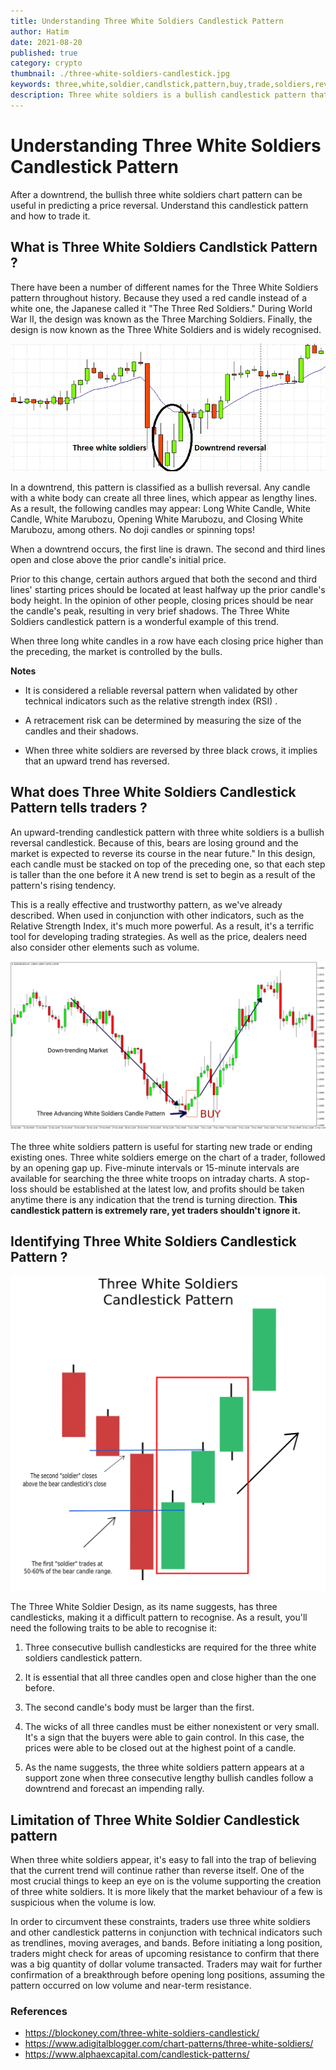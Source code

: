 ```yaml
---
title: Understanding Three White Soldiers Candlestick Pattern
author: Hatim
date: 2021-08-20
published: true
category: crypto
thumbnail: ./three-white-soldiers-candlestick.jpg
keywords: three,white,soldier,candlstick,pattern,buy,trade,soldiers,reversal,bull,bear,bullish,downtrend,uptrend,trend,trading,white,green,red,price,chart,market,reversal,open,close,higher,lowe,RSI
description: Three white soldiers is a bullish candlestick pattern that is used to signal the reversal of a downward trend.
---
```


# Understanding Three White Soldiers Candlestick Pattern

After a downtrend, the bullish three white soldiers chart pattern can be useful in predicting a price reversal. Understand this candlestick pattern and how to trade it.

## What is Three White Soldiers Candlstick Pattern ?

There have been a number of different names for the Three White Soldiers pattern throughout history. Because they used a red candle instead of a white one, the Japanese called it "The Three Red Soldiers." During World War II, the design was known as the Three Marching Soldiers. Finally, the design is now known as the Three White Soldiers and is widely recognised.

![Three White Soldiers](./what-three-white-soldiers.webp)

In a downtrend, this pattern is classified as a bullish reversal. Any candle with a white body can create all three lines, which appear as lengthy lines. As a result, the following candles may appear: Long White Candle, White Candle, White Marubozu, Opening White Marubozu, and Closing White Marubozu, among others. No doji candles or spinning tops!

When a downtrend occurs, the first line is drawn. The second and third lines open and close above the prior candle's initial price.

Prior to this change, certain authors argued that both the second and third lines' starting prices should be located at least halfway up the prior candle's body height. In the opinion of other people, closing prices should be near the candle's peak, resulting in very brief shadows. The Three White Soldiers candlestick pattern is a wonderful example of this trend.

When three long white candles in a row have each closing price higher than the preceding, the market is controlled by the bulls.

**Notes**

- It is considered a reliable reversal pattern when validated by other technical indicators such as the relative strength index (RSI) .

- A retracement risk can be determined by measuring the size of the candles and their shadows.

- When three white soldiers are reversed by three black crows, it implies that an upward trend has reversed.

## What does Three White Soldiers Candlestick Pattern tells traders ?

An upward-trending candlestick pattern with three white soldiers is a bullish reversal candlestick. Because of this, bears are losing ground and the market is expected to reverse its course in the near future." In this design, each candle must be stacked on top of the preceding one, so that each step is taller than the one before it A new trend is set to begin as a result of the pattern's rising tendency.

This is a really effective and trustworthy pattern, as we've already described. When used in conjunction with other indicators, such as the Relative Strength Index, it's much more powerful. As a result, it's a terrific tool for developing trading strategies. As well as the price, dealers need also consider other elements such as volume.

![Trading](./three-white-soldier-buy.webp)

The three white soldiers pattern is useful for starting new trade or ending existing ones. Three white soldiers emerge on the chart of a trader, followed by an opening gap up. Five-minute intervals or 15-minute intervals are available for searching the three white troops on intraday charts. A stop-loss should be established at the latest low, and profits should be taken anytime there is any indication that the trend is turning direction.
**This candlestick pattern is extremely rare, yet traders shouldn't ignore it.**

## Identifying Three White Soldiers Candlestick Pattern ?

![Identifying Three White Soldiers](./identifying-three-white-soldier.webp)

The Three White Soldier Design, as its name suggests, has three candlesticks, making it a difficult pattern to recognise. As a result, you'll need the following traits to be able to recognise it:

1. Three consecutive bullish candlesticks are required for the three white soldiers candlestick pattern.

2. It is essential that all three candles open and close higher than the one before.

3. The second candle's body must be larger than the first.

4. The wicks of all three candles must be either nonexistent or very small.
   It's a sign that the buyers were able to gain control.
   In this case, the prices were able to be closed out at the highest point of a candle.

5. As the name suggests, the three white soldiers pattern appears at a support zone when three consecutive lengthy bullish candles follow a downtrend and forecast an impending rally.

## Limitation of Three White Soldier Candlestick pattern

When three white soldiers appear, it's easy to fall into the trap of believing that the current trend will continue rather than reverse itself. One of the most crucial things to keep an eye on is the volume supporting the creation of three white soldiers. It is more likely that the market behaviour of a few is suspicious when the volume is low.

In order to circumvent these constraints, traders use three white soldiers and other candlestick patterns in conjunction with technical indicators such as trendlines, moving averages, and bands. Before initiating a long position, traders might check for areas of upcoming resistance to confirm that there was a big quantity of dollar volume transacted. Traders may wait for further confirmation of a breakthrough before opening long positions, assuming the pattern occurred on low volume and near-term resistance.

### References

- https://blockoney.com/three-white-soldiers-candlestick/
- https://www.adigitalblogger.com/chart-patterns/three-white-soldiers/
- https://www.alphaexcapital.com/candlestick-patterns/
